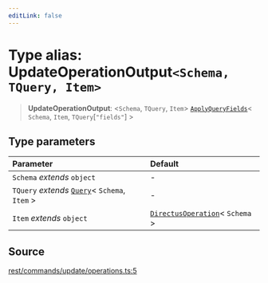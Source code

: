 ```yaml
---
editLink: false
---
```


# Type alias: UpdateOperationOutput`<Schema, TQuery, Item>`

> **UpdateOperationOutput**: \<`Schema`, `TQuery`, `Item`\>
> [`ApplyQueryFields`](../../types-1/type-aliases/type-alias.ApplyQueryFields.md)\< `Schema`, `Item`,
> `TQuery`[`"fields"`] \>

## Type parameters

| Parameter                                                                                       | Default                                                                                        |
| :---------------------------------------------------------------------------------------------- | :--------------------------------------------------------------------------------------------- |
| `Schema` _extends_ `object`                                                                     | -                                                                                              |
| `TQuery` _extends_ [`Query`](../../types-1/interfaces/interface.Query.md)\< `Schema`, `Item` \> | -                                                                                              |
| `Item` _extends_ `object`                                                                       | [`DirectusOperation`](../../schema/type-aliases/type-alias.DirectusOperation.md)\< `Schema` \> |

## Source

[rest/commands/update/operations.ts:5](https://github.com/directus/directus/blob/7789a6c53/sdk/src/rest/commands/update/operations.ts#L5)
